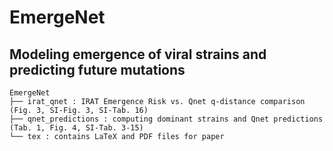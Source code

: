 # EmergeNet

## Modeling emergence of viral strains and predicting future mutations

```
EmergeNet
├── irat_qnet : IRAT Emergence Risk vs. Qnet q-distance comparison (Fig. 3, SI-Fig. 3, SI-Tab. 16)
├── qnet_predictions : computing dominant strains and Qnet predictions (Tab. 1, Fig. 4, SI-Tab. 3-15)
└── tex : contains LaTeX and PDF files for paper
```
